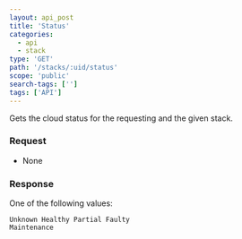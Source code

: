```yaml
---
layout: api_post
title: 'Status'
categories:
  - api
  - stack
type: 'GET'
path: '/stacks/:uid/status'
scope: 'public'
search-tags: ['']
tags: ['API']
---
```


Gets the cloud status for the requesting and the given stack.

### Request

* None

### Response

One of the following values:

<code class="inline-code">Unknown
Healthy
Partial
Faulty
Maintenance</code>
